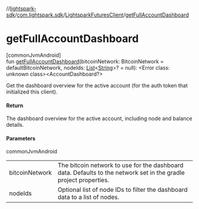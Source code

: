 //[lightspark-sdk](../../../index.md)/[com.lightspark.sdk](../index.md)/[LightsparkFuturesClient](index.md)/[getFullAccountDashboard](get-full-account-dashboard.md)

# getFullAccountDashboard

[commonJvmAndroid]\
fun [getFullAccountDashboard](get-full-account-dashboard.md)(bitcoinNetwork: BitcoinNetwork = defaultBitcoinNetwork, nodeIds: [List](https://kotlinlang.org/api/latest/jvm/stdlib/kotlin.collections/-list/index.html)&lt;[String](https://kotlinlang.org/api/latest/jvm/stdlib/kotlin/-string/index.html)&gt;? = null): &lt;Error class: unknown class&gt;&lt;AccountDashboard?&gt;

Get the dashboard overview for the active account (for the auth token that initialized this client).

#### Return

The dashboard overview for the active account, including node and balance details.

#### Parameters

commonJvmAndroid

| | |
|---|---|
| bitcoinNetwork | The bitcoin network to use for the dashboard data. Defaults to the network set in the     gradle project properties. |
| nodeIds | Optional list of node IDs to filter the dashboard data to a list of nodes. |
